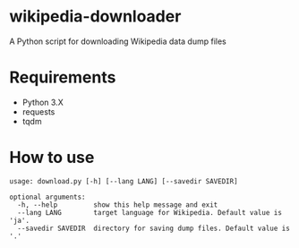 # wikipedia-downloader
A Python script for downloading Wikipedia data dump files

# Requirements
* Python 3.X
* requests
* tqdm

# How to use
```
usage: download.py [-h] [--lang LANG] [--savedir SAVEDIR]

optional arguments:
  -h, --help         show this help message and exit
  --lang LANG        target language for Wikipedia. Default value is 'ja'.
  --savedir SAVEDIR  directory for saving dump files. Default value is '.'
 ```
